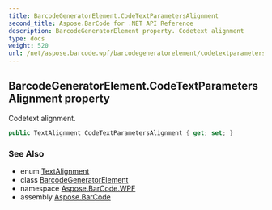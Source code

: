 ```yaml
---
title: BarcodeGeneratorElement.CodeTextParametersAlignment
second_title: Aspose.BarCode for .NET API Reference
description: BarcodeGeneratorElement property. Codetext alignment
type: docs
weight: 520
url: /net/aspose.barcode.wpf/barcodegeneratorelement/codetextparametersalignment/
---
```

## BarcodeGeneratorElement.CodeTextParametersAlignment property

Codetext alignment.

```csharp
public TextAlignment CodeTextParametersAlignment { get; set; }
```

### See Also

* enum [TextAlignment](../../../aspose.barcode.generation/textalignment/)
* class [BarcodeGeneratorElement](../)
* namespace [Aspose.BarCode.WPF](../../../aspose.barcode.wpf/)
* assembly [Aspose.BarCode](../../../)


